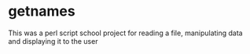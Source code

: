 # getnames
This was a perl script school project for reading a file, manipulating data and displaying it to the user 
